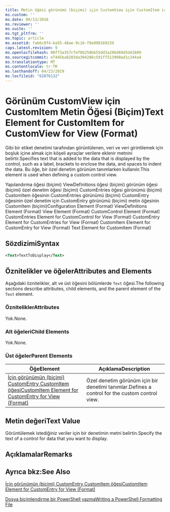 ```yaml
---
title: Metin öğesi görünümü (biçimi) için CustomView için CustomItem için | Microsoft Docs
ms.custom: ''
ms.date: 09/13/2016
ms.reviewer: ''
ms.suite: ''
ms.tgt_pltfrm: ''
ms.topic: article
ms.assetid: fab6c0f4-ba55-48ae-9c16-f9a998169239
caps.latest.revision: 9
ms.openlocfilehash: 00ff3a357cfef0b250bb55dd3a206d69d5d42609
ms.sourcegitcommit: e7445ba8203da304286c591ff513900ad1c244a4
ms.translationtype: MT
ms.contentlocale: tr-TR
ms.lasthandoff: 04/23/2019
ms.locfileid: "62076132"
---
```

# <a name="text-element-for-customitem-for-customview-for-view-format"></a><span data-ttu-id="60aaf-102">Görünüm CustomView için CustomItem Metin Öğesi (Biçim)</span><span class="sxs-lookup"><span data-stu-id="60aaf-102">Text Element for CustomItem for CustomView for View (Format)</span></span>

<span data-ttu-id="60aaf-103">Gibi bir etiket denetimi tarafından görüntülenen, veri ve veri girintilemek için boşluk içine almak için köşeli ayraçlar verilere eklenir metnini belirtir.</span><span class="sxs-lookup"><span data-stu-id="60aaf-103">Specifies text that is added to the data that is displayed by the control, such as a label, brackets to enclose the data, and spaces to indent the data.</span></span> <span data-ttu-id="60aaf-104">Bu öğe, bir özel denetim görünüm tanımlarken kullanılır.</span><span class="sxs-lookup"><span data-stu-id="60aaf-104">This element is used when defining a custom control view.</span></span>

<span data-ttu-id="60aaf-105">Yapılandırma öğesi (biçimi) ViewDefinitions öğesi (biçimi) görünüm öğesi (biçimi) özel denetim öğesi (biçimi) CustomEntries öğesi görünümü (biçimi) CustomItem öğesinin CustomEntries görünümü (biçimi) CustomEntry öğesinin özel denetim için CustomEntry görünümü (biçimi) metin öğesinin CustomItem (biçimi)</span><span class="sxs-lookup"><span data-stu-id="60aaf-105">Configuration Element (Format) ViewDefinitions Element (Format) View Element (Format) CustomControl Element (Format) CustomEntries Element for CustomControl for View (Format) CustomEntry Element for CustomEntries for View (Format) CustomItem Element for CustomEntry for View (Format) Text Element for CustomItem (Format)</span></span>

## <a name="syntax"></a><span data-ttu-id="60aaf-106">Sözdizimi</span><span class="sxs-lookup"><span data-stu-id="60aaf-106">Syntax</span></span>

```xml
<Text>TextToDisplay</Text>
```

## <a name="attributes-and-elements"></a><span data-ttu-id="60aaf-107">Öznitelikler ve öğeler</span><span class="sxs-lookup"><span data-stu-id="60aaf-107">Attributes and Elements</span></span>

<span data-ttu-id="60aaf-108">Aşağıdaki öznitelikler, alt ve üst öğesini bölümlerde `Text` öğesi.</span><span class="sxs-lookup"><span data-stu-id="60aaf-108">The following sections describe attributes, child elements, and the parent element of the `Text` element.</span></span>

### <a name="attributes"></a><span data-ttu-id="60aaf-109">Öznitelikler</span><span class="sxs-lookup"><span data-stu-id="60aaf-109">Attributes</span></span>

<span data-ttu-id="60aaf-110">Yok.</span><span class="sxs-lookup"><span data-stu-id="60aaf-110">None.</span></span>

### <a name="child-elements"></a><span data-ttu-id="60aaf-111">Alt öğeleri</span><span class="sxs-lookup"><span data-stu-id="60aaf-111">Child Elements</span></span>

<span data-ttu-id="60aaf-112">Yok.</span><span class="sxs-lookup"><span data-stu-id="60aaf-112">None.</span></span>

### <a name="parent-elements"></a><span data-ttu-id="60aaf-113">Üst öğeler</span><span class="sxs-lookup"><span data-stu-id="60aaf-113">Parent Elements</span></span>

|<span data-ttu-id="60aaf-114">Öğe</span><span class="sxs-lookup"><span data-stu-id="60aaf-114">Element</span></span>|<span data-ttu-id="60aaf-115">Açıklama</span><span class="sxs-lookup"><span data-stu-id="60aaf-115">Description</span></span>|
|-------------|-----------------|
|[<span data-ttu-id="60aaf-116">İçin görünümün (biçimi) CustomEntry CustomItem öğesi</span><span class="sxs-lookup"><span data-stu-id="60aaf-116">CustomItem Element for CustomEntry for View (Format)</span></span>](./customitem-element-for-customentry-for-customcontrol-for-view-format.md)|<span data-ttu-id="60aaf-117">Özel denetim görünüm için bir denetimi tanımlar.</span><span class="sxs-lookup"><span data-stu-id="60aaf-117">Defines a control for the custom control view.</span></span>|

## <a name="text-value"></a><span data-ttu-id="60aaf-118">Metin değeri</span><span class="sxs-lookup"><span data-stu-id="60aaf-118">Text Value</span></span>

<span data-ttu-id="60aaf-119">Görüntülemek istediğiniz veriler için bir denetimin metni belirtin.</span><span class="sxs-lookup"><span data-stu-id="60aaf-119">Specify the text of a control for data that you want to display.</span></span>

## <a name="remarks"></a><span data-ttu-id="60aaf-120">Açıklamalar</span><span class="sxs-lookup"><span data-stu-id="60aaf-120">Remarks</span></span>

## <a name="see-also"></a><span data-ttu-id="60aaf-121">Ayrıca bkz:</span><span class="sxs-lookup"><span data-stu-id="60aaf-121">See Also</span></span>

[<span data-ttu-id="60aaf-122">İçin görünümün (biçimi) CustomEntry CustomItem öğesi</span><span class="sxs-lookup"><span data-stu-id="60aaf-122">CustomItem Element for CustomEntry for View (Format)</span></span>](./customitem-element-for-customentry-for-customcontrol-for-view-format.md)

[<span data-ttu-id="60aaf-123">Dosya biçimlendirme bir PowerShell yazma</span><span class="sxs-lookup"><span data-stu-id="60aaf-123">Writing a PowerShell Formatting File</span></span>](./writing-a-powershell-formatting-file.md)
